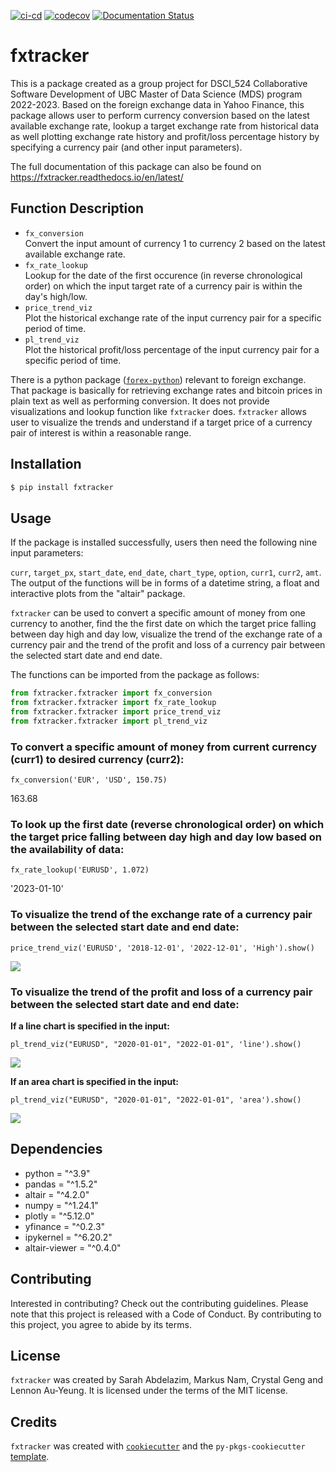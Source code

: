 [![ci-cd](https://github.com/UBC-MDS/fxtracker/actions/workflows/ci-cd.yml/badge.svg?branch=main)](https://github.com/UBC-MDS/fxtracker/actions/workflows/ci-cd.yml) [![codecov](https://codecov.io/gh/UBC-MDS/fxtracker/branch/main/graph/badge.svg?token=N4sBOXKB87)](https://codecov.io/gh/UBC-MDS/fxtracker) [![Documentation Status](https://readthedocs.org/projects/fxtracker/badge/?version=latest)](https://fxtracker.readthedocs.io/en/latest/?badge=latest)

# fxtracker

This is a package created as a group project for DSCI_524 Collaborative Software Development of UBC Master of Data Science (MDS) program 2022-2023. Based on the foreign exchange data in Yahoo Finance, this package allows user to perform currency conversion based on the latest available exchange rate, lookup a target exchange rate from historical data as well plotting exchange rate history and profit/loss percentage history by specifying a currency pair (and other input parameters).

The full documentation of this package can also be found on <https://fxtracker.readthedocs.io/en/latest/>

## Function Description

-   `fx_conversion` <br> Convert the input amount of currency 1 to currency 2 based on the latest available exchange rate.
-   `fx_rate_lookup` <br> Lookup for the date of the first occurence (in reverse chronological order) on which the input target rate of a currency pair is within the day's high/low.
-   `price_trend_viz` <br> Plot the historical exchange rate of the input currency pair for a specific period of time.
-   `pl_trend_viz` <br> Plot the historical profit/loss percentage of the input currency pair for a specific period of time.

There is a python package ([`forex-python`](https://pypi.org/project/forex-python/)) relevant to foreign exchange. That package is basically for retrieving exchange rates and bitcoin prices in plain text as well as performing conversion. It does not provide visualizations and lookup function like `fxtracker` does. `fxtracker` allows user to visualize the trends and understand if a target price of a currency pair of interest is within a reasonable range.

## Installation

``` bash
$ pip install fxtracker
```

## Usage

If the package is installed successfully, users then need the following nine input parameters:

`curr`, `target_px`, `start_date`, `end_date`, `chart_type`, `option`, `curr1`, `curr2`, `amt`. The output of the functions will be in forms of a datetime string, a float and interactive plots from the "altair" package.

`fxtracker` can be used to convert a specific amount of money from one currency to another, find the the first date on which the target price falling between day high and day low, visualize the trend of the exchange rate of a currency pair and the trend of the profit and loss of a currency pair between the selected start date and end date.

The functions can be imported from the package as follows:

``` python
from fxtracker.fxtracker import fx_conversion
from fxtracker.fxtracker import fx_rate_lookup
from fxtracker.fxtracker import price_trend_viz
from fxtracker.fxtracker import pl_trend_viz
```

### To convert a specific amount of money from current currency (curr1) to desired currency (curr2):

    fx_conversion('EUR', 'USD', 150.75)

163.68

### To look up the first date (reverse chronological order) on which the target price falling between day high and day low based on the availability of data:

    fx_rate_lookup('EURUSD', 1.072)

'2023-01-10'

### To visualize the trend of the exchange rate of a currency pair between the selected start date and end date:

    price_trend_viz('EURUSD', '2018-12-01', '2022-12-01', 'High').show()

![](https://user-images.githubusercontent.com/112665905/215251534-3d452198-23bc-4b42-885c-d76a5ca68f25.png)

### To visualize the trend of the profit and loss of a currency pair between the selected start date and end date:

**If a line chart is specified in the input:**

    pl_trend_viz("EURUSD", "2020-01-01", "2022-01-01", 'line').show()

![](https://user-images.githubusercontent.com/112665905/215251530-8a3cf86f-6854-47b5-b7b4-2ff214e88217.png)

**If an area chart is specified in the input:**

    pl_trend_viz("EURUSD", "2020-01-01", "2022-01-01", 'area').show()

![](https://user-images.githubusercontent.com/112665905/215251527-3381d5de-c776-4b5f-9777-c687b287f089.png)

## Dependencies

-   python = "\^3.9"
-   pandas = "\^1.5.2"
-   altair = "\^4.2.0"
-   numpy = "\^1.24.1"
-   plotly = "\^5.12.0"
-   yfinance = "\^0.2.3"
-   ipykernel = "\^6.20.2"
-   altair-viewer = "\^0.4.0"

## Contributing

Interested in contributing? Check out the contributing guidelines. Please note that this project is released with a Code of Conduct. By contributing to this project, you agree to abide by its terms.

## License

`fxtracker` was created by Sarah Abdelazim, Markus Nam, Crystal Geng and Lennon Au-Yeung. It is licensed under the terms of the MIT license.

## Credits

`fxtracker` was created with [`cookiecutter`](https://cookiecutter.readthedocs.io/en/latest/) and the `py-pkgs-cookiecutter` [template](https://github.com/py-pkgs/py-pkgs-cookiecutter).
